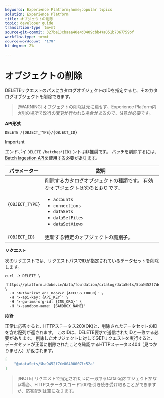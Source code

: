 ```yaml
---
keywords: Experience Platform;home;popular topics
solution: Experience Platform
title: オブジェクトの削除
topic: developer guide
translation-type: tm+mt
source-git-commit: 327be13cbaaa40e4d0409cbb49a051b7067759bf
workflow-type: tm+mt
source-wordcount: '178'
ht-degree: 2%

---
```



# オブジェクトの削除

DELETEリクエストのパスにカタログオブジェクトのIDを指定すると、そのカタログオブジェクトを削除できます。

>[!WARNING] オブジェクトの削除は元に戻せず、Experience Platform内の別の場所で改行の変更が行われる場合があるので、注意が必要です。

**API形式**

```http
DELETE /{OBJECT_TYPE}/{OBJECT_ID}
```

>[!IMPORTANT]
>
>エンドポイ `DELETE /batches/{ID}` ントは非推奨です。 バッチを削除するには、 [Batch Ingestion APIを使用する必要があります](../../ingestion/batch-ingestion/api-overview.md#delete-a-batch)。

| パラメーター | 説明 |
| --- | --- |
| `{OBJECT_TYPE}` | 削除するカタログオブジェクトの種類です。 有効なオブジェクトは次のとおりです。 <ul><li>`accounts`</li><li>`connections`</li><li>`dataSets`</li><li>`dataSetFiles`</li><li>`dataSetViews`</li></ul> |
| `{OBJECT_ID}` | 更新する特定のオブジェクトの識別子。 |

**リクエスト**

次のリクエストでは、リクエストパスでIDが指定されているデータセットを削除します。

```shell
curl -X DELETE \
  'https://platform.adobe.io/data/foundation/catalog/dataSets/5ba9452f7de80400007fc52a' \
  -H 'Authorization: Bearer {ACCESS_TOKEN}' \
  -H 'x-api-key: {API_KEY}' \
  -H 'x-gw-ims-org-id: {IMS_ORG}' \
  -H 'x-sandbox-name: {SANDBOX_NAME}'
```

**応答**

正常に応答すると、HTTPステータス200(OK)と、削除されたデータセットのIDを含む配列が返されます。 このIDは、DELETE要求で送信されたIDと一致する必要があります。 削除したオブジェクトに対してGETリクエストを実行すると、データセットが正常に削除されたことを確認するHTTPステータス404（見つかりません）が返されます。

```json
[
    "@/dataSets/5ba9452f7de80400007fc52a"
]
```

>[!NOTE] リクエストで指定されたIDに一致するCatalogオブジェクトがない場合、HTTPステータスコード200を引き続き受け取ることができますが、応答配列は空になります。
